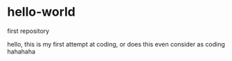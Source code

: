 # hello-world
first repository 

hello, this is my first attempt at coding, or does this even consider as coding hahahaha
